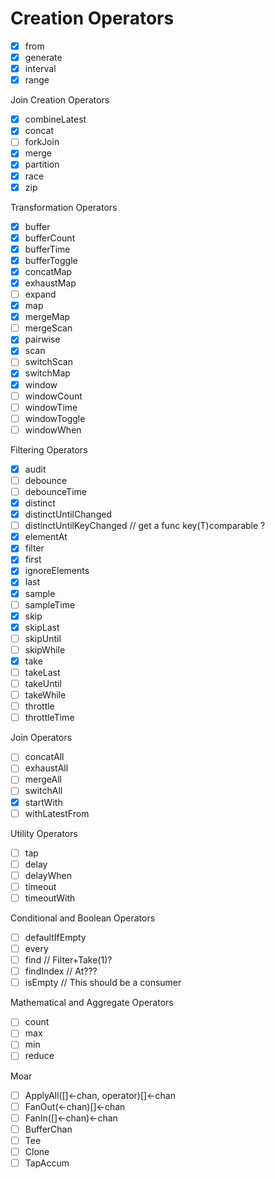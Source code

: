 # Creation Operators
* [x] from
* [x] generate
* [x] interval
* [x] range

Join Creation Operators

* [x] combineLatest
* [x] concat
* [ ] forkJoin
* [x] merge
* [x] partition
* [x] race
* [x] zip

Transformation Operators

* [x] buffer
* [x] bufferCount
* [x] bufferTime
* [x] bufferToggle
* [x] concatMap
* [x] exhaustMap
* [ ] expand
* [x] map
* [x] mergeMap
* [ ] mergeScan
* [x] pairwise
* [x] scan
* [ ] switchScan
* [x] switchMap
* [x] window
* [ ] windowCount
* [ ] windowTime
* [ ] windowToggle
* [ ] windowWhen

Filtering Operators

* [x] audit
* [ ] debounce
* [ ] debounceTime
* [x] distinct
* [x] distinctUntilChanged
* [ ] distinctUntilKeyChanged // get a func key(T)comparable ?
* [x] elementAt
* [x] filter
* [x] first
* [x] ignoreElements
* [x] last
* [x] sample
* [ ] sampleTime
* [x] skip
* [x] skipLast
* [ ] skipUntil
* [ ] skipWhile
* [x] take
* [ ] takeLast
* [ ] takeUntil
* [ ] takeWhile
* [ ] throttle
* [ ] throttleTime

Join Operators

* [ ] concatAll
* [ ] exhaustAll
* [ ] mergeAll
* [ ] switchAll
* [x] startWith
* [ ] withLatestFrom

Utility Operators

* [ ] tap
* [ ] delay
* [ ] delayWhen
* [ ] timeout
* [ ] timeoutWith

Conditional and Boolean Operators

* [ ] defaultIfEmpty
* [ ] every
* [ ] find // Filter+Take(1)?
* [ ] findIndex // At???
* [ ] isEmpty // This should be a consumer

Mathematical and Aggregate Operators

* [ ] count
* [ ] max
* [ ] min
* [ ] reduce

Moar
* [ ] ApplyAll([]<-chan, operator)[]<-chan
* [ ] FanOut(<-chan)[]<-chan
* [ ] FanIn([]<-chan)<-chan
* [ ] BufferChan
* [ ] Tee
* [ ] Clone
* [ ] TapAccum
